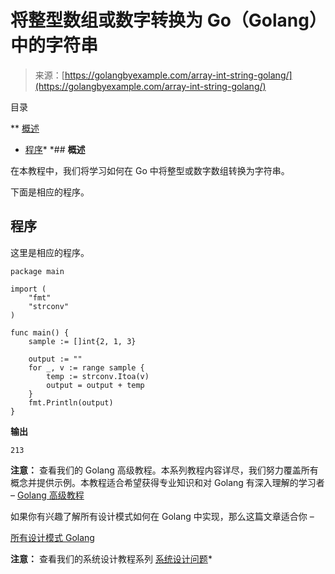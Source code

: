 <!--yml

分类：未分类

日期：2024-10-13 06:52:48

-->

# 将整型数组或数字转换为 Go（Golang）中的字符串

> 来源：[https://golangbyexample.com/array-int-string-golang/](https://golangbyexample.com/array-int-string-golang/)

目录

**   [概述](#Overview "概述")

+   [程序](#Program "程序")*  *## **概述**

在本教程中，我们将学习如何在 Go 中将整型或数字数组转换为字符串。

下面是相应的程序。

## **程序**

这里是相应的程序。

```
package main

import (
	"fmt"
	"strconv"
)

func main() {
	sample := []int{2, 1, 3}

	output := ""
	for _, v := range sample {
		temp := strconv.Itoa(v)
		output = output + temp
	}
	fmt.Println(output)
}
```

**输出**

```
213
```

**注意：** 查看我们的 Golang 高级教程。本系列教程内容详尽，我们努力覆盖所有概念并提供示例。本教程适合希望获得专业知识和对 Golang 有深入理解的学习者 – [Golang 高级教程](https://golangbyexample.com/golang-comprehensive-tutorial/)

如果你有兴趣了解所有设计模式如何在 Golang 中实现，那么这篇文章适合你 –

[所有设计模式 Golang](https://golangbyexample.com/all-design-patterns-golang/)

**注意：** 查看我们的系统设计教程系列 [系统设计问题](https://techbyexample.com/system-design-questions/)*
